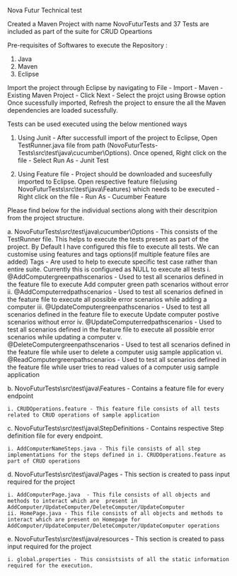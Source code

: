 
Nova Futur Technical test

Created a Maven Project with name NovoFuturTests and 37 Tests are included as part of the suite for CRUD Opeartions

Pre-requisites of Softwares to execute the Repository :

1. Java
2. Maven
3. Eclipse

Import the project through Eclipse by navigating to File - Import - Maven - Existing Maven Project - Click Next - Select the projct using Browse option
Once sucessfully imported, Refresh the project to ensure the all the Maven dependencies are loaded sucessfully.

Tests can be used executed using the below mentioned ways

1. Using Junit - After successfull import of the project to Eclipse, Open TestRunner.java file from path (NovoFuturTests-Tests\src\test\java\cucumber\Options). 
				Once opened, Right click on the file - Select Run As - Junit Test

2. Using Feature file - Project should be downloaded and suceesfully imported to Eclipse.
				 Open respective feature file(using NovoFuturTests\src\test\java\Features) which needs to be executed - Right click on the file - Run As - Cucumber Feature

Please find below for the individual sections along with their descritpion from the project structure.

a. NovoFuturTests\src\test\java\cucumber\Options - This consists of the TestRunner file. This helps to execute the tests present as part of the project.
	By Default I have configured this file to execute all tests. We can customise using features and tags options(if multiple feature files are added)
	Tags - Are used to help to execute specific test case rather than entire suite. Currently this is configured as NULL to execute all tests
		i. @AddComputergreenpathscenarios - Used to test all scenarios defined in the feature file to execute Add computer green path scenarios without error
	   ii. @AddComputerredpathscenarios - Used to test all scenarios defined in the feature file to execute all possible error scenarios while adding a computer
	  iii. @UpdateComputergreenpathscenarios - Used to test all scenarios defined in the feature file to execute Update computer postive scenarios without error
	   iv. @UpdateComputerredpathscenarios - Used to test all scenarios defined in the feature file to execute all possible error scenarios while updating a computer
	    v. @DeleteComputergreenpathscenarios - Used to test all scenarios defined in the feature file while user to delete a computer usig sample application
	   vi. @ReadComputergreenpathscenarios	- Used to test all scenarios defined in the feature file while user tries to read values of a computer usig sample application

b. NovoFuturTests\src\test\java\Features - Contains a feature file for every endpoint

	i. CRUDOperations.feature - This feature file consists of all tests related to CRUD operations of sample application

c. NovoFuturTests\src\test\java\StepDefinitions - Contains respective Step definition file for every endpoint. 

	i. AddComputerNameSteps.java - This file consists of all step implementations for the steps defined in i. CRUDOperations.feature as part of CRUD operations

d. NovoFuturTests\src\test\java\Pages - This section is created to pass input required for the project
	
	i. AddComputerPage.java	 - This file consists of all objects and methods to interact which are  present in AddComputer/UpdateComputer/DeleteComputer/UpdateComputer
	ii. HomePage.java - This file consists of all objects and methods to interact which are present on Homepage for AddComputer/UpdateComputer/DeleteComputer/UpdateComputer operations


e. NovoFuturTests\src\test\java\resources - This section is created to pass input required for the project

	i. global.properties - This consistsists of all the static information required for the execution.
	

	
	

